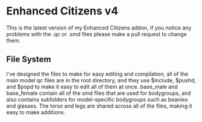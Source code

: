 # Enhanced Citizens v4
This is the latest version of my Enhanced Citizens addon, if you notice any problems with the .qc or .smd files please make a pull request to change them.

## File System
I've designed the files to make for easy editing and compilation, all of the main model qc files are in the root directory, and they use $include, $pushd, and $popd to make it easy to edit all of them at once. base_male and base_female contain all of the smd files that are used for bodygroups, and also contains subfolders for model-specific bodygroups such as beanies and glasses. The torso and legs are shared across all of the files, making it easy to make additions.
